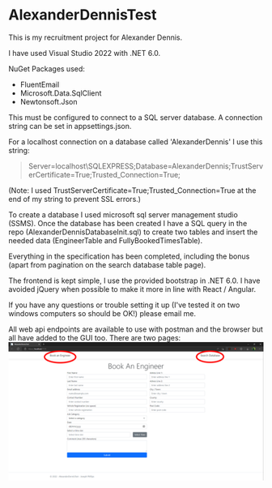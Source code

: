 # AlexanderDennisTest

This is my recruitment project for Alexander Dennis.   

I have used Visual Studio 2022 with .NET 6.0.    

NuGet Packages used:
 - FluentEmail
 - Microsoft.Data.SqlClient
 - Newtonsoft.Json
 
This must be configured to connect to a SQL server database. A connection string can be set in appsettings.json.   
  
For a localhost connection on a database called 'AlexanderDennis' I use this string:    
>Server=localhost\\SQLEXPRESS;Database=AlexanderDennis;TrustServerCertificate=True;Trusted_Connection=True;   
  
(Note: I used TrustServerCertificate=True;Trusted_Connection=True at the end of my string to prevent SSL errors.)    
    
To create a database I used microsoft sql server management studio (SSMS).
Once the database has been created I have a SQL query in the repo (AlexanderDennisDatabaseInit.sql) to create two tables and insert the needed data (EngineerTable and FullyBookedTimesTable).     

Everything in the specification has been completed, including the bonus (apart from pagination on the search database table page).   

The frontend is kept simple, I use the provided bootstrap in .NET 6.0. I have avoided jQuery when possible to make it more in line with React / Angular.   

If you have any questions or trouble setting it up (I've tested it on two windows computers so should be OK!) please email me.   

All web api endpoints are available to use with postman and the browser but all have added to the GUI too.
There are two pages:
![Showing GUI](image.png)

